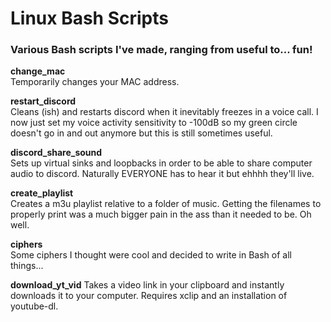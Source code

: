 # Linux Bash Scripts

### Various Bash scripts I've made, ranging from useful to... fun!

**change_mac**  
Temporarily changes your MAC address.

**restart_discord**  
Cleans (ish) and restarts discord when it inevitably freezes in a voice call. I now just set my voice activity sensitivity to -100dB so my green circle doesn't go in and out anymore but this is still sometimes useful.

**discord_share_sound**  
Sets up virtual sinks and loopbacks in order to be able to share computer audio to discord. Naturally EVERYONE has to hear it but ehhhh they'll live.

**create_playlist**  
Creates a m3u playlist relative to a folder of music. Getting the filenames to properly print was a much bigger pain in the ass than it needed to be. Oh well.

**ciphers**  
Some ciphers I thought were cool and decided to write in Bash of all things...

**download_yt_vid**
Takes a video link in your clipboard and instantly downloads it to your computer. Requires xclip and an installation of youtube-dl.

